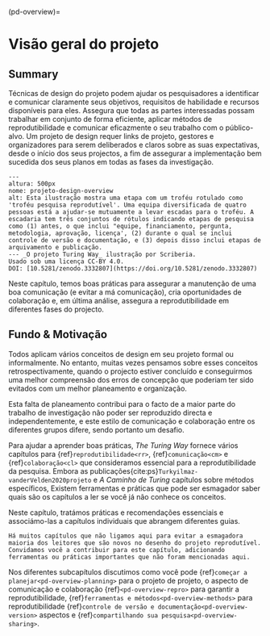 (pd-overview)=
# Visão geral do projeto

## Summary

Técnicas de design do projeto podem ajudar os pesquisadores a identificar e comunicar claramente seus objetivos, requisitos de habilidade e recursos disponíveis para eles. Assegura que todas as partes interessadas possam trabalhar em conjunto de forma eficiente, aplicar métodos de reprodutibilidade e comunicar eficazmente o seu trabalho com o público-alvo. Um projeto de design requer links de projeto, gestores e organizadores para serem deliberados e claros sobre as suas expectativas, desde o início dos seus projectos, a fim de assegurar a implementação bem sucedida dos seus planos em todas as fases da investigação.

```{figure} ../figures/project-design-overview.jpg
---
altura: 500px
nome: projeto-design-overview
alt: Esta ilustração mostra uma etapa com um troféu rotulado como 'troféu pesquisa reprodutível'. Uma equipa diversificada de quatro pessoas está a ajudar-se mutuamente a levar escadas para o troféu. A escadaria tem três conjuntos de rótulos indicando etapas de pesquisa como (1) antes, o que inclui "equipe, financiamento, pergunta, metodologia, aprovação, licença', (2) durante o qual se inclui controle de versão e documentação, e (3) depois disso inclui etapas de arquivamento e publicação.
--- _O projeto Turing Way_ ilustração por Scriberia.
Usado sob uma licença CC-BY 4.0.
DOI: [10.5281/zenodo.3332807](https://doi.org/10.5281/zenodo.3332807)
```

Neste capítulo, temos boas práticas para assegurar a manutenção de uma boa comunicação (e evitar a má comunicação), cria oportunidades de colaboração e, em última análise, assegura a reprodutibilidade em diferentes fases do projecto.

## Fundo & Motivação

Todos aplicam vários conceitos de design em seu projeto formal ou informalmente. No entanto, muitas vezes pensamos sobre esses conceitos retrospectivamente, quando o projecto estiver concluído e conseguirmos uma melhor compreensão dos erros de concepção que poderiam ter sido evitados com um melhor planeamento e organização.

Esta falta de planeamento contribui para o facto de a maior parte do trabalho de investigação não poder ser reproduzido directa e independentemente, e este estilo de comunicação e colaboração entre os diferentes grupos difere, sendo portanto um desafio.

Para ajudar a aprender boas práticas, *The Turing Way* fornece vários capítulos para {ref}`reprodutibilidade<rr>`, {ref}`comunicação<cm>` e {ref}`colaboração<cl>` que consideramos essencial para a reprodutibilidade da pesquisa. Embora as publicações{cite:ps}`Turkyilmaz-vanderVelden2020projeto` e _A Caminho de Turing_ capítulos sobre métodos específicos, Existem ferramentas e práticas que pode ser esmagador saber quais são os capítulos a ler se você já não conhece os conceitos.

Neste capítulo, tratámos práticas e recomendações essenciais e associámo-las a capítulos individuais que abrangem diferentes guias.

```{note}
Há muitos capítulos que não ligamos aqui para evitar a esmagadora maioria dos leitores que são novos no desenho do projeto reprodutível.
Convidamos você a contribuir para este capítulo, adicionando ferramentas ou práticas importantes que não foram mencionadas aqui.
```

Nos diferentes subcapítulos discutimos como você pode {ref}`começar a planejar<pd-overview-planning>` para o projeto de projeto, o aspecto de comunicação e colaboração {ref}`<pd-overview-repro>` para garantir a reprodutibilidade, {ref}`ferramentas e métodos<pd-overview-methods>` para reprodutibilidade {ref}`controle de versão e documentação<pd-overview-version>` aspectos e {ref}`compartilhando sua pesquisa<pd-overview-sharing>`.
